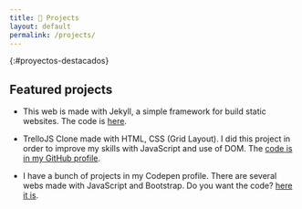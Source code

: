 ```yaml
---
title: 🚀 Projects
layout: default
permalink: /projects/
---
```


{:#proyectos-destacados}

## Featured projects

-   This web is made with Jekyll, a simple framework for build static websites. The code is [here](https://github.com/jgcarrillo/jgcarrillo.github.io).

-   TrelloJS Clone made with HTML, CSS (Grid Layout). I did this project in order to improve my skills with JavaScript and use of DOM. The [code is in my GitHub profile](https://github.com/jgcarrillo/trello-js-app).

-   I have a bunch of projects in my Codepen profile. There are several webs made with JavaScript and Bootstrap. Do you want the code? [here it is](https://codepen.io/jgcarrillo/).
